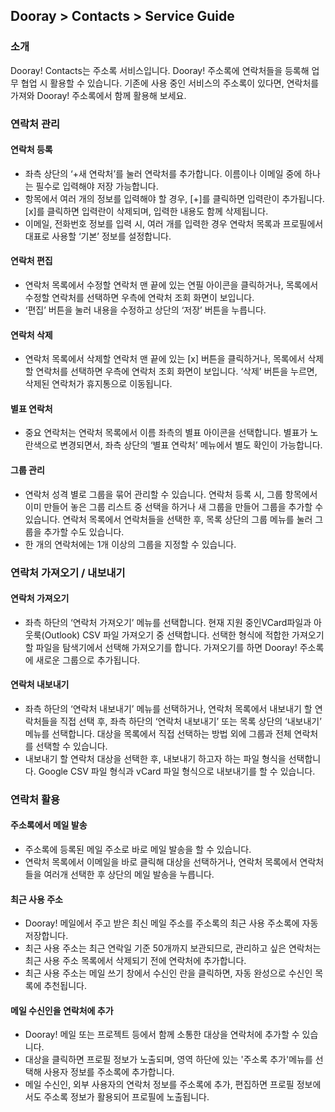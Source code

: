 ## Dooray > Contacts > Service Guide

### 소개

Dooray! Contacts는 주소록 서비스입니다. Dooray! 주소록에 연락처들을 등록해 업무 협업 시 활용할 수 있습니다. 
기존에 사용 중인 서비스의 주소록이 있다면, 연락처를 가져와 Dooray! 주소록에서 함께 활용해 보세요. 

### 연락처 관리

#### 연락처 등록

- 좌측 상단의 ‘+새 연락처’를 눌러 연락처를 추가합니다. 이름이나 이메일 중에 하나는 필수로 입력해야 저장 가능합니다. 
- 항목에서 여러 개의 정보를 입력해야 할 경우, [+]를 클릭하면 입력란이 추가됩니다. [x]를 클릭하면 입력란이 삭제되며, 입력한 내용도 함께 삭제됩니다. 
- 이메일, 전화번호 정보를 입력 시, 여러 개를 입력한 경우 연락처 목록과 프로필에서 대표로 사용할 ‘기본’ 정보를 설정합니다.  

#### 연락처 편집

- 연락처 목록에서 수정할 연락처 맨 끝에 있는 연필 아이콘을 클릭하거나, 목록에서 수정할 연락처를 선택하면 우측에 연락처 조회 화면이 보입니다.
- ‘편집’ 버튼을 눌러 내용을 수정하고 상단의 ‘저장’ 버튼을 누릅니다. 

#### 연락처 삭제

- 연락처 목록에서 삭제할 연락처 맨 끝에 있는 [x] 버튼을 클릭하거나, 목록에서 삭제할 연락처를 선택하면 우측에 연락처 조회 화면이 보입니다. ‘삭제’ 버튼을 누르면, 삭제된 연락처가 휴지통으로 이동됩니다.  

#### 별표 연락처  
- 중요 연락처는 연락처 목록에서 이름 좌측의 별표 아이콘을 선택합니다. 별표가 노란색으로 변경되면서, 좌측 상단의 ‘별표 연락처’ 메뉴에서 별도 확인이 가능합니다. 

#### 그룹 관리 
- 연락처 성격 별로 그룹을 묶어 관리할 수 있습니다. 연락처 등록 시, 그룹 항목에서 이미 만들어 놓은 그룹 리스트 중 선택을 하거나 새 그룹을 만들어 그룹을 추가할 수 있습니다. 연락처 목록에서 연락처들을 선택한 후, 목록 상단의 그룹 메뉴를 눌러 그룹을 추가할 수도 있습니다. 
- 한 개의 연락처에는 1개 이상의 그룹을 지정할 수 있습니다. 

### 연락처 가져오기 / 내보내기  

#### 연락처 가져오기 
- 좌측 하단의 ‘연락처 가져오기’ 메뉴를 선택합니다. 현재 지원 중인VCard파일과 아웃룩(Outlook) CSV 파일 가져오기 중 선택합니다. 선택한 형식에 적합한 가져오기 할 파일을 탐색기에서 선택해 가져오기를 합니다. 가져오기를 하면 Dooray! 주소록에 새로운 그룹으로 추가됩니다.   

#### 연락처 내보내기
- 좌측 하단의 ‘연락처 내보내기’ 메뉴를 선택하거나, 연락처 목록에서 내보내기 할 연락처들을 직접 선택 후, 좌측 하단의 ‘연락처 내보내기’ 또는 목록 상단의 ‘내보내기’ 메뉴를 선택합니다. 대상을 목록에서 직접 선택하는 방법 외에 그룹과 전체 연락처를 선택할 수 있습니다. 
- 내보내기 할 연락처 대상을 선택한 후, 내보내기 하고자 하는 파일 형식을 선택합니다. Google CSV 파일 형식과 vCard 파일 형식으로 내보내기를 할 수 있습니다. 

### 연락처 활용

#### 주소록에서 메일 발송 

- 주소록에 등록된 메일 주소로 바로  메일 발송을 할 수 있습니다. 
- 연락처 목록에서 이메일을 바로 클릭해 대상을 선택하거나, 연락처 목록에서 연락처들을 여러개 선택한 후 상단의 메일 발송을 누릅니다. 

#### 최근 사용 주소 

- Dooray! 메일에서 주고 받은 최신 메일 주소를 주소록의 최근 사용 주소록에 자동 저장합니다.  
- 최근 사용 주소는  최근 연락일 기준 50개까지 보관되므로, 관리하고 싶은 연락처는 최근 사용 주소 목록에서 삭제되기 전에 연락처에 추가합니다. 
- 최근 사용 주소는 메일 쓰기 창에서 수신인 란을 클릭하면, 자동 완성으로 수신인 목록에 추천됩니다.  

#### 메일 수신인을 연락처에 추가 

- Dooray! 메일 또는 프로젝트 등에서 함께 소통한 대상을 연락처에 추가할 수 있습니다. 
- 대상을 클릭하면 프로필 정보가 노출되며, 영역 하단에 있는 '주소록 추가'메뉴를 선택해 사용자 정보를 주소록에 추가합니다. 
- 메일 수신인, 외부 사용자의 연락처 정보를 주소록에 추가, 편집하면 프로필 정보에서도 주소록 정보가 활용되어 프로필에 노출됩니다.


